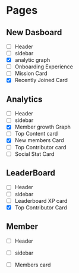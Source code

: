 # Pages

## New Dasboard

- [ ]  Header
- [ ]  sidebar
- [X]  analytic graph
- [ ]  Onboarding Experience
- [ ]  Mission Card
- [X]  Recently Joined Card

## Analytics

- [ ]  Header
- [ ]  sidebar
- [X]  Member growth Graph
- [ ]  Top Content card
- [X]  New members Card
- [ ]  Top Contributor card
- [ ]  Social Stat Card

## LeaderBoard

- [ ]  Header
- [ ]  sidebar
- [ ]  Leaderboard XP card
- [X]  Top Contributor Card

## Member

- [ ]  Header
- [ ]  sidebar
- [ ]  Members card

